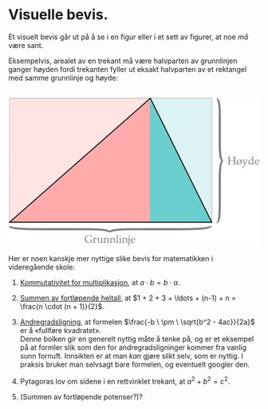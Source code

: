 # Visuelle bevis.

Et visuelt bevis går ut på å se i en figur eller i et sett av figurer, at noe *må* være sant.

Eksempelvis, arealet av en trekant må være halvparten av grunnlinjen ganger høyden fordi trekanten fyller ut eksakt halvparten av et rektangel med samme grunnlinje og høyde:

&nbsp;&nbsp;&nbsp;&nbsp;&nbsp;&nbsp;&nbsp;&nbsp;<img src="./figurer/trekantareal.svg">

Her er noen kanskje mer nyttige slike bevis for matematikken i videregående skole:

1. [Kommutativitet for multiplikasjon](./01%20kommutativitet%20for%20multiplikasjon/kommutativitet%20for%20multiplikasjon.md), at
   $a \cdot b = b \cdot a$.

2. [Summen av fortløpende heltall](./02%20sum%20av%20fortløpende%20heltall/sum%20av%20fortløpende%20heltall.md), at $1 + 2 + 3 + \ldots + (n-1) + n = \frac{n \cdot (n + 1)}{2}$.

3. [Andregradsligning](./03%20andregradsligning/andregradsligning.md), at formelen $\frac{-b \ \pm \ \sqrt{b^2 - 4ac}}{2a}$ er å «fullføre kvadratet».  
  Denne bolken gir en generelt nyttig måte å tenke på, og er et eksempel på at formler slik som den for andregradsligninger kommer fra vanlig sunn fornuft. Innsikten er at man *kan* gjøre slikt selv, som er nyttig. I praksis bruker man selvsagt bare formelen, og eventuelt googler den.

4. Pytagoras lov om sidene i en rettvinklet trekant, at $a^2 + b^2 = c^2$.

5. (Summen av fortløpende potenser?)?
